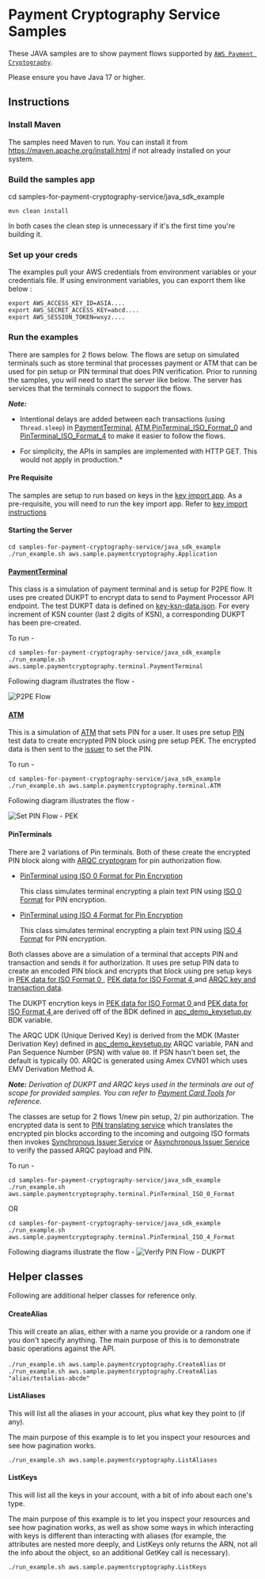 # Payment Cryptography Service Samples

These JAVA samples are to show payment flows supported by [`AWS Payment Cryptography`](https://aws.amazon.com/payment-cryptography/).

Please ensure you have Java 17 or higher.

## Instructions

### Install Maven

The samples need Maven to run. You can install it from https://maven.apache.org/install.html if not already installed on your system.

### Build the samples app 

cd samples-for-payment-cryptography-service/java_sdk_example

```
mvn clean install
```

In both cases the clean step is unnecessary if it's the first time you're building it.

### Set up your creds

The examples pull your AWS credentials from environment variables or your credentials file. If using environment variables, you can exporrt them like below :

```
export AWS_ACCESS_KEY_ID=ASIA....
export AWS_SECRET_ACCESS_KEY=abcd....
export AWS_SESSION_TOKEN=wxyz....
```

### Run the examples

There are samples for 2 flows below. The flows are setup on simulated terminals such as store terminal that processes payment or ATM that can be used for pin setup or PIN terminal that does PIN verification. Prior to running the samples, you will need to start the server like below. 
The server has services that the terminals connect to support the flows.

***Note:***
- Intentional delays are added between each transactions (using `Thread.sleep`) in [PaymentTerminal](src/main/java/aws/sample/paymentcryptography/terminal/PaymentTerminal.java), [ATM](src/main/java/aws/sample/paymentcryptography/terminal/ATM.java),[PinTerminal_ISO_Format_0](src/main/java/aws/sample/paymentcryptography/terminal/PinTerminal_ISO_0_Format.java) and [PinTerminal_ISO_Format_4](src/main/java/aws/sample/paymentcryptography/terminal/PinTerminal_ISO_4_Format.java) to make it easier to follow the flows.

- For simplicity, the APIs in samples are implemented with HTTP GET. This would not apply in production.*

#### Pre Requisite
The samples are setup to run based on keys in the [key import app](../key-import-export/import_app/apc_demo_keysetup.py). As a pre-requisite, you will need to run the key import app. Refer to [key import instructions](../key-import-export/import_app/Readme.md)

#### Starting the Server
```
cd samples-for-payment-cryptography-service/java_sdk_example
./run_example.sh aws.sample.paymentcryptography.Application

```

#### [PaymentTerminal](src/main/java/aws/sample/paymentcryptography/terminal/PaymentTerminal.java)

This class is a simulation of payment terminal and is setup for P2PE flow. It uses pre created DUKPT to encrypt data to send to Payment Processor API endpoint.
The test DUKPT data is defined on [key-ksn-data.json](/java_sdk_example/test-data/sample-pek-ksn-data.json). For every increment of KSN counter (last 2 digits of KSN), a corresponding DUKPT has been pre-created.

To run - 

```
cd samples-for-payment-cryptography-service/java_sdk_example
./run_example.sh aws.sample.paymentcryptography.terminal.PaymentTerminal
```
Following diagram illustrates the flow - 

![P2PE Flow](../flows/PaymentCryptographyServiceFlows-Payment%20Terminal%20Flow%20-%20P2PE.jpg)

#### [ATM](src/main/java/aws/sample/paymentcryptography/terminal/ATM.java)

This is a simulation of [ATM](src/main/java/aws/sample/paymentcryptography/terminal/ATM.java) that sets PIN for a user. It uses pre setup [PIN](/java_sdk_example/test-data/sample-pin-pan.json) test data to create encrypted PIN block using pre setup PEK. The encrypted data is then sent to the [issuer](src/main/java/aws/sample/paymentcryptography/pin/IssuerService.java) to set the PIN.

To run - 

```
cd samples-for-payment-cryptography-service/java_sdk_example
./run_example.sh aws.sample.paymentcryptography.terminal.ATM
```

Following diagram illustrates the flow - 

![Set PIN Flow - PEK](../flows/PaymentCryptographyServiceFlows-Pin%20Terminal%20Set%20Pin%20Flow%20(PEK).jpg)


#### PinTerminals

There are 2 variations of Pin terminals. Both of these create the encrypted PIN block along with [ARQC cryptogram](https://docs.aws.amazon.com/payment-cryptography/latest/userguide/data-operations.verifyauthrequestcryptogram.html) for pin authorization flow.

- [PinTerminal using ISO 0 Format for Pin Encryption](src/main/java/aws/sample/paymentcryptography/terminal/PinTerminal_ISO_0_Format.java)

  This class simulates terminal encrypting a plain text PIN using [ISO 0 Format](https://en.wikipedia.org/wiki/ISO_9564#Format_0) for PIN encryption. 

- [PinTerminal using ISO 4 Format for Pin Encryption](src/main/java/aws/sample/paymentcryptography/terminal/PinTerminal_ISO_4_Format.java)

  This class simulates terminal encrypting a plain text PIN using [ISO 4 Format](https://listings.pcisecuritystandards.org/documents/Implementing_ISO_Format_4_PIN_Blocks_Information_Supplement.pdf) for PIN encryption.
  
     
Both classes above are a simulation of a terminal that accepts PIN and transaction and sends it for authorization. It uses pre setup PIN data to create an encoded PIN block and encrypts that block using pre setup keys in [PEK data for ISO Format 0 ](/java_sdk_example/test-data/sample-pek-ksn-data-iso-0-format.json), [PEK data for ISO Format 4 ](/java_sdk_example/test-data/sample-pek-ksn-data-iso-4-format.json) and [ARQC key and transaction data](/java_sdk_example/test-data/sample-pan-arqc-key.json). 

The DUKPT encrytion keys in [PEK data for ISO Format 0 ](/java_sdk_example/test-data/sample-pek-ksn-data-iso-0-format.json) and [PEK data for ISO Format 4 ](/java_sdk_example/test-data/sample-pek-ksn-data-iso-4-format.json) are derived off of the BDK defined in [apc_demo_keysetup.py](../key-import-export/tr34/import_app/apc_demo_keysetup.py) BDK variable.

The ARQC UDK (Unique Derived Key) is derived from the MDK (Master Derivation Key) defined in [apc_demo_keysetup.py](../key-import-export/tr34/import_app/apc_demo_keysetup.py) ARQC variable, PAN and Pan Sequence Number (PSN) with value `00`. If PSN hasn't been set, the default is typically 00. ARQC is generated using Amex CVN01 which uses EMV Derivation Method A.

***Note:** Derivation of DUKPT and ARQC keys used in the terminals are out of scope for provided samples. You can refer to [Payment Card Tools](https://paymentcardtools.com/) for reference.*

The classes are setup for 2 flows 1/new pin setup, 2/ pin authorization. The encrypted data is sent to [PIN translating service](src/main/java/aws/sample/paymentcryptography/pin/PaymentProcessorPinTranslateService.java) which translates the encrypted pin blocks according to the incoming and outgoing ISO formats then invokes [Synchronous Issuer Service](src/main/java/aws/sample/paymentcryptography/pin/IssuerService.java) or [Asynchronous Issuer Service](src/main/java/aws/sample/paymentcryptography/pin/AsyncIssuerService.java) to verify the passed ARQC payload and PIN.

To run - 

```
cd samples-for-payment-cryptography-service/java_sdk_example
./run_example.sh aws.sample.paymentcryptography.terminal.PinTerminal_ISO_0_Format
```

OR

```
cd samples-for-payment-cryptography-service/java_sdk_example
./run_example.sh aws.sample.paymentcryptography.terminal.PinTerminal_ISO_4_Format
```

Following diagrams illustrate the flow - 
![Verify PIN Flow - DUKPT](../flows/PaymentCryptographyServiceFlows-Pin%20Terminal%20Pin%20Verification%20Flow%20(DUKPT).jpg)


## Helper classes
Following are additional helper classes for reference only.

#### CreateAlias

This will create an alias, either with a name you provide or a random one if you don't specify anything. The main purpose of this is to demonstrate basic operations against the API.

`./run_example.sh aws.sample.paymentcryptography.CreateAlias` or `./run_example.sh aws.sample.paymentcryptography.CreateAlias "alias/testalias-abcde"`

#### ListAliases

This will list all the aliases in your account, plus what key they point to (if any).

The main purpose of this example is to let you inspect your resources and see how pagination works.

`./run_example.sh aws.sample.paymentcryptography.ListAliases`

#### ListKeys

This will list all the keys in your account, with a bit of info about each one's type. 

The main purpose of this example is to let you inspect your resources and see how pagination works, as well as show some ways in which interacting with keys is different than interacting with aliases (for example, the attributes are nested more deeply, and ListKeys only returns the ARN, not all the info about the object, so an additional GetKey call is necessary).

`./run_example.sh aws.sample.paymentcryptography.ListKeys`
